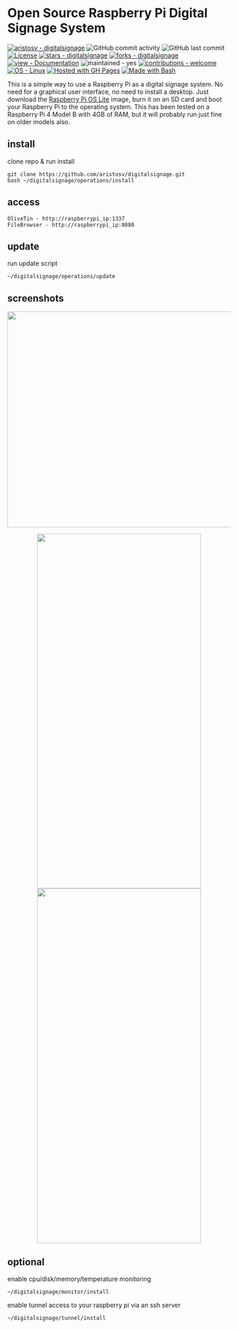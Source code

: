 # Open Source Raspberry Pi Digital Signage System

[![aristosv - digitalsignage](https://img.shields.io/static/v1?label=aristosv&message=digitalsignage&color=blue&logo=github)](https://github.com/aristosv/digitalsignage "Go to GitHub repo")
![GitHub commit activity](https://img.shields.io/github/commit-activity/m/aristosv/digitalsignage?style=plastic)
![GitHub last commit](https://img.shields.io/github/last-commit/aristosv/digitalsignage?style=plastic)
[![License](https://img.shields.io/badge/License-GPL_v3.0-blue)](#license)
[![stars - digitalsignage](https://img.shields.io/github/stars/aristosv/digitalsignage?style=plastic)](https://github.com/aristosv/digitalsignage)
[![forks - digitalsignage](https://img.shields.io/github/forks/aristosv/digitalsignage?style=plastic)](https://github.com/aristosv/digitalsignage)
[![view - Documentation](https://img.shields.io/badge/view-Documentation-blue?style=plastic)](/docs/ "Go to project documentation")
![maintained - yes](https://img.shields.io/badge/maintained-yes-blue)
[![contributions - welcome](https://img.shields.io/badge/contributions-welcome-blue)](/CONTRIBUTING.md "Go to contributions doc")
[![OS - Linux](https://img.shields.io/badge/OS-Linux-blue?logo=linux&logoColor=white)](https://www.linux.org/ "Go to Linux homepage")
[![Hosted with GH Pages](https://img.shields.io/badge/Hosted_with-GitHub_Pages-blue?logo=github&logoColor=white)](https://pages.github.com/ "Go to GitHub Pages homepage")
[![Made with Bash](https://img.shields.io/badge/Bash->=3-blue?logo=gnu-bash&logoColor=white)](https://www.gnu.org/software/bash/ "Go to Bash homepage")

This is a simple way to use a Raspberry Pi as a digital signage system. No need for a graphical user interface, no need to install a desktop. Just download the [Raspberry Pi OS Lite](https://www.raspberrypi.com/software/operating-systems/) image, burn it on an SD card and boot your Raspberry Pi to the operating system. This has been tested on a Raspberry Pi 4 Model B with 4GB of RAM, but it will probably run just fine on older models also.

## install
clone repo & run install
```
git clone https://github.com/aristosv/digitalsignage.git
bash ~/digitalsignage/operations/install
```

## access
```
OliveTin - http://raspberrypi_ip:1337
FileBrowser - http://raspberrypi_ip:8080
```

## update
run update script
```
~/digitalsignage/operations/update
```

## screenshots
<p align="center">
  <img width="600" height="487" src="https://raw.githubusercontent.com/aristosv/digitalsignage/main/media/logo/logo.png">
</p>
 
<p align="center">  
  <img width="370" height="800" src="https://raw.githubusercontent.com/aristosv/digitalsignage/main/screenshots/mobile_olivetin_1.png"> <img width="370" height="800" src="https://raw.githubusercontent.com/aristosv/digitalsignage/main/screenshots/mobile_filebrowser_1.png">
</p>

## optional
enable cpu/disk/memory/temperature monitoring
```
~/digitalsignage/monitor/install
```
enable tunnel access to your raspberry pi via an ssh server
```
~/digitalsignage/tunnel/install
```
